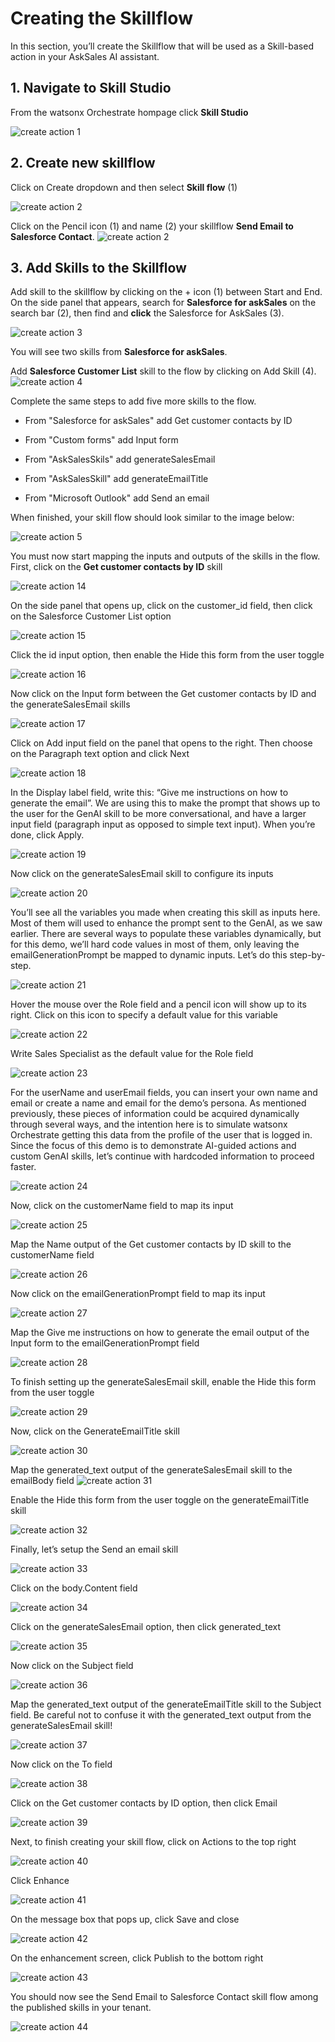 # Creating the Skillflow

In this section, you’ll create the Skillflow that will be used as a Skill-based action in your AskSales AI assistant.

## 1. Navigate to Skill Studio

From the watsonx Orchestrate hompage click **Skill Studio**

![create action 1](./images/wxo-01-2025-03-08.png)

## 2. Create new skillflow

Click on Create dropdown and then select **Skill flow** (1)

![create action 2](./images/wxo-02-2025-03-08.png) 

Click on the Pencil icon (1) and name (2) your skillflow **Send Email to Salesforce Contact**.
![create action 2](./images/wxo-02-1-2025-03-08.png) 

## 3. Add Skills to the Skillflow

Add skill to the skillflow by clicking on the + icon (1) between Start and End.
On the side panel that appears, search for **Salesforce for askSales** on the search bar (2), then find and **click** the Salesforce for AskSales (3).

![create action 3](./images/wxo-03-2025-03-08.png)

You will see two skills from **Salesforce for askSales**.

Add **Salesforce Customer List** skill to the flow by clicking on Add Skill (4).
![create action 4](./images/wxo-03-1-2025-03-08.png)

Complete the same steps to add five more skills to the flow.

- From "Salesforce for askSales" add Get customer contacts by ID

- From "Custom forms" add Input form

- From "AskSalesSkils" add generateSalesEmail

- From "AskSalesSkill" add generateEmailTitle

- From "Microsoft Outlook" add Send an email 

When finished, your skill flow should look similar to the image below:

![create action 5](./images/wxo-03-2-2025-03-08.png)

You must now start mapping the inputs and outputs of the skills in the flow. First, click on the **Get customer contacts by ID** skill 

![create action 14](./images/wxo-14-2025-03-08.png)

On the side panel that opens up, click on the customer_id field, then click on the Salesforce Customer List option

![create action 15](./images/wxo-15-2025-03-08.png)

Click the id input option, then enable the Hide this form from the user toggle

![create action 16](./images/wxo-16-2025-03-08.png)

Now click on the Input form between the Get customer contacts by ID and the generateSalesEmail skills

![create action 17](./images/wxo-17-2025-03-08.png)

Click on Add input field on the panel that opens to the right. Then choose on the Paragraph text option and click Next

![create action 18](./images/wxo-18-2025-03-08.png)

In the Display label field, write this: “Give me instructions on how to generate the email”. We are using this 
to make the prompt that shows up to the user for the GenAI skill to be more conversational, and have a 
larger input field (paragraph input as opposed to simple text input). When you’re done, click Apply.

![create action 19](./images/wxo-19-2025-03-08.png)

Now click on the generateSalesEmail skill to configure its inputs

![create action 20](./images/wxo-20-2025-03-08.png)

You’ll see all the variables you made when creating this skill as inputs here. Most of them will 
used to enhance the prompt sent to the GenAI, as we saw earlier. There are several ways to populate 
these variables dynamically, but for this demo, we’ll hard code values in most of them, only leaving 
the emailGenerationPrompt be mapped to dynamic inputs. Let’s do this step-by-step.

![create action 21](./images/wxo-21-2025-03-08.png)

Hover the mouse over the Role field and a pencil icon will show up to its right. Click on this icon to specify
a default value for this variable

![create action 22](./images/wxo-22-2025-03-08.png)

Write Sales Specialist as the default value for the Role field

![create action 23](./images/wxo-23-2025-03-08.png)

For the userName and userEmail fields, you can insert your own name and email or create a 
name and email for the demo’s persona. As mentioned previously, these pieces of information could 
be acquired dynamically through several ways, and the intention here is to simulate watsonx 
Orchestrate getting this data from the profile of the user that is logged in. Since the focus of this 
demo is to demonstrate AI-guided actions and custom GenAI skills, let’s continue with hardcoded 
information to proceed faster.

![create action 24](./images/wxo-24-2025-03-08.png)

Now, click on the customerName field to map its input

![create action 25](./images/wxo-25-2025-03-08.png)

Map the Name output of the Get customer contacts by ID skill to the customerName field

![create action 26](./images/wxo-26-2025-03-08.png)

Now click on the emailGenerationPrompt field to map its input

![create action 27](./images/wxo-27-2025-03-08.png)

Map the Give me instructions on how to generate the email output of the Input form to the emailGenerationPrompt field

![create action 28](./images/wxo-28-2025-03-08.png)

To finish setting up the generateSalesEmail skill, enable the Hide this form from the user toggle

![create action 29](./images/wxo-29-2025-03-08.png)

Now, click on the GenerateEmailTitle skill

![create action 30](./images/wxo-30-2025-03-08.png)

Map the generated_text output of the generateSalesEmail skill to the emailBody field
![create action 31](./images/wxo-31-2025-03-08.png)

Enable the Hide this form from the user toggle on the generateEmailTitle skill

![create action 32](./images/wxo-32-2025-03-08.png)

Finally, let’s setup the Send an email skill

![create action 33](./images/wxo-33-2025-03-08.png)

Click on the body.Content field

![create action 34](./images/wxo-34-2025-03-08.png)

Click on the generateSalesEmail option, then click generated_text

![create action 35](./images/wxo-35-2025-03-08.png)

Now click on the Subject field

![create action 36](./images/wxo-36-2025-03-08.png)

Map the generated_text output of the generateEmailTitle skill to the Subject field. 
Be careful not to confuse it with the generated_text output from the generateSalesEmail skill!

![create action 37](./images/wxo-37-2025-03-08.png)

Now click on the To field

![create action 38](./images/wxo-38-2025-03-08.png)

Click on the Get customer contacts by ID option, then click Email

![create action 39](./images/wxo-39-2025-03-08.png)

Next, to finish creating your skill flow, click on Actions to the top right

![create action 40](./images/wxo-40-2025-03-08.png)

Click Enhance

![create action 41](./images/wxo-41-2025-03-08.png)

On the message box that pops up, click Save and close

![create action 42](./images/wxo-42-2025-03-08.png)

On the enhancement screen, click Publish to the bottom right

![create action 43](./images/wxo-43-2025-03-08.png)

You should now see the Send Email to Salesforce Contact skill flow among the published skills in your tenant.

![create action 44](./images/wxo-44-2025-03-08.png)

